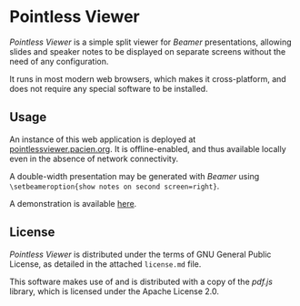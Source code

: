 # Pointless Viewer

_Pointless Viewer_ is a simple split viewer for _Beamer_ presentations, allowing slides and speaker notes to be displayed on separate screens without the need of any configuration.

It runs in most modern web browsers, which makes it cross-platform, and does not require any special software to be installed.


## Usage

An instance of this web application is deployed at [pointlessviewer.pacien.org](https://pointlessviewer.pacien.org/). It is offline-enabled, and thus available locally even in the absence of network connectivity.

A double-width presentation may be generated with _Beamer_ using `\setbeameroption{show notes on second screen=right}`.

A demonstration is available [here](https://pointlessviewer.pacien.org/?file=sample/demo.pdf).


## License

_Pointless Viewer_ is distributed under the terms of GNU General Public License, as detailed in the attached `license.md` file.

This software makes use of and is distributed with a copy of the _pdf.js_ library, which is licensed under the Apache License 2.0.

